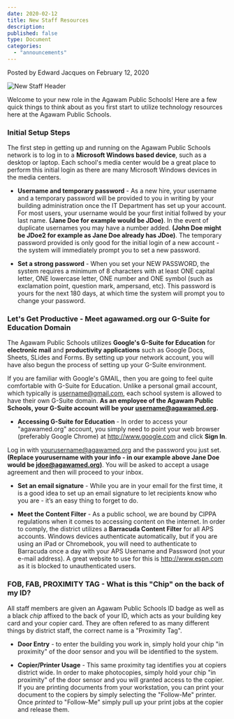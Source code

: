 ```yaml
---
date: 2020-02-12
title: New Staff Resources
description:
published: false
type: Document
categories:
  - "announcements"
---
```

Posted by Edward Jacques on February 12, 2020

![New Staff Header](https://github.com/Agawam-Technology/Technology-Website/blob/master/images/New%20Staff%20Graphic.png)

Welcome to your new role in the Agawam Public Schools!  Here are a few quick things to think about as you first start to utilize technology resources here at the Agawam Public Schools.

### Initial Setup Steps

The first step in getting up and running on the Agawam Public Schools network is to log in to a **Microsoft Windows based device**, such as a desktop or laptop.  Each school's media center would be a great place to perform this initial login as there are many Microsoft Windows devices in the media centers.

- **Username and temporary password** - As a new hire, your username and a temporary password will be provided to you in writing by your building administration once the IT Department has set up your account.  For most users, your username would be your first initial follwed by your last name.  **(Jane Doe for example would be JDoe)**.  In the event of duplicate usernames you may have a number added.  **(John Doe might be JDoe2 for example as Jane Doe already has JDoe)**.  The temporary password provided is only good for the initial login of a new account - the system will immediately prompt you to set a new password.

- **Set a strong password** - When you set your NEW PASSWORD, the system requires a minimum of 8 characters with at least ONE capital letter, ONE lowercase letter, ONE number and ONE symbol (such as exclamation point, question mark, ampersand, etc).  This password is yours for the next 180 days, at which time the system will prompt you to change your password.

### Let's Get Productive - Meet agawamed.org our G-Suite for Education Domain

The Agawam Public Schools utilizes **Google's G-Suite for Education** for **electronic mail** and **productivity applications** such as Google Docs, Sheets, SLides and Forms.  By setting up your network account, you will have also begun the process of setting up your G-Suite environment.

If you are familiar with Google's GMAIL, then you are going to feel quite comfortable with G-Suite for Education.  Unlike a personal gmail account, which typically is username@gmail.com, each school system is allowed to have their own G-Suite domain.  **As an employee of the Agawam Public Schools, your G-Suite account will be your username@agawamed.org.**

- **Accessing G-Suite for Education** - In order to access your "agawamed.org" account, you simply need to point your web browser (preferably Google Chrome) at http://www.google.com and click **Sign In**.

Log in with yourusername@agawamed.org and the password you just set.  **(Replace yourusername with your info - in our example above Jane Doe would be jdoe@agawamed.org)**.  You will be asked to accept a usage agreement and then will proceed to your inbox.
 - **Set an email signature** - While you are in your email for the first time, it is a good idea to set up an email signature to let recipients know who you are - it’s an easy thing to forget to do.
 
- **Meet the Content Filter** - As a public school, we are bound by CIPPA regulations when it comes to accessing content on the internet. In order to comply, the district utilizes a **Barracuda Content Filter** for all APS accounts.  Windows devices authenticate automatically, but if you are using an iPad or Chromebook, you will need to authenticate to Barracuda once a day with your APS Username and Password (not your e-mail address).  A great website to use for this is http://www.espn.com as it is blocked to unauthenticated users.

### FOB, FAB, PROXIMITY TAG - What is this "Chip" on the back of my ID?

All staff members are given an Agawam Public Schools ID badge as well as a black _chip_ affixed to the back of your ID, which acts as your building key card and your copier card.  They are often refered to as many different things by district staff, the correct name is a "Proximity Tag". 

- **Door Entry** - to enter the building you work in, simply hold your chip "in proximity" of the door sensor and you will be identified to the system.

- **Copier/Printer Usage** - This same proximity tag identifies you at copiers district wide.  In order to make photocopies, simply hold your chip "in proximity" of the door sensor and you will granted access to the copier.  If you are printing documents from your workstation, you can print your document to the copiers by simply selecting the "Follow-Me" printer.  Once _printed_ to "Follow-Me" simply pull up your print jobs at the copier and release them. 
